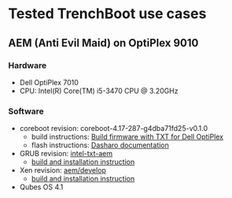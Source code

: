 # Tested TrenchBoot use cases

## AEM (Anti Evil Maid) on OptiPlex 9010

### Hardware

* Dell OptiPlex 7010
* CPU: Intel(R) Core(TM) i5-3470 CPU @ 3.20GHz

### Software

* coreboot revision: coreboot-4.17-287-g4dba71fd25-v0.1.0
  * build instructions: [Build firmware with TXT for Dell OptiPlex](fw_dell_optiplex.md)
  * flash instructions: [Dasharo documentation](https://docs.dasharo.com/variants/dell_optiplex/initial-deployment/)
* GRUB revision: [intel-txt-aem](https://github.com/TrenchBoot/grub/tree/intel-txt-aem)
  * [build and installation instruction](./dev_workflow.md)
* Xen revision: [aem/develop](https://github.com/3mdeb/xen/tree/aem/develop)
  * [build and installation instruction](./dev_workflow.md)
* Qubes OS 4.1
